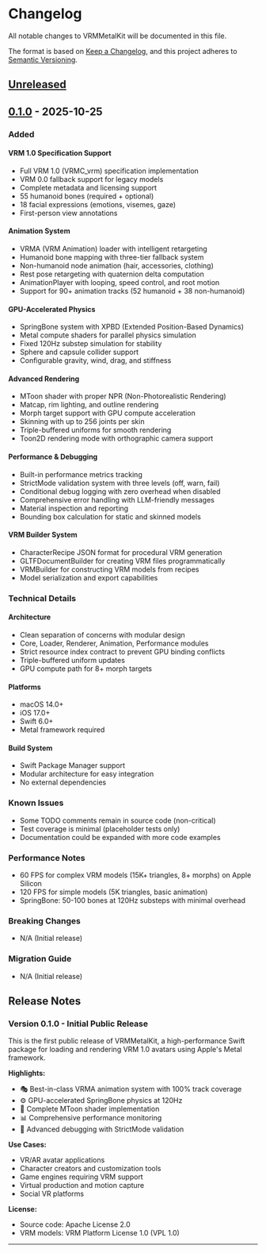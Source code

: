 # Changelog

All notable changes to VRMMetalKit will be documented in this file.

The format is based on [Keep a Changelog](https://keepachangelog.com/en/1.0.0/),
and this project adheres to [Semantic Versioning](https://semver.org/spec/v2.0.0.html).

## [Unreleased]

## [0.1.0] - 2025-10-25

### Added

#### VRM 1.0 Specification Support
- Full VRM 1.0 (VRMC_vrm) specification implementation
- VRM 0.0 fallback support for legacy models
- Complete metadata and licensing support
- 55 humanoid bones (required + optional)
- 18 facial expressions (emotions, visemes, gaze)
- First-person view annotations

#### Animation System
- VRMA (VRM Animation) loader with intelligent retargeting
- Humanoid bone mapping with three-tier fallback system
- Non-humanoid node animation (hair, accessories, clothing)
- Rest pose retargeting with quaternion delta computation
- AnimationPlayer with looping, speed control, and root motion
- Support for 90+ animation tracks (52 humanoid + 38 non-humanoid)

#### GPU-Accelerated Physics
- SpringBone system with XPBD (Extended Position-Based Dynamics)
- Metal compute shaders for parallel physics simulation
- Fixed 120Hz substep simulation for stability
- Sphere and capsule collider support
- Configurable gravity, wind, drag, and stiffness

#### Advanced Rendering
- MToon shader with proper NPR (Non-Photorealistic Rendering)
- Matcap, rim lighting, and outline rendering
- Morph target support with GPU compute acceleration
- Skinning with up to 256 joints per skin
- Triple-buffered uniforms for smooth rendering
- Toon2D rendering mode with orthographic camera support

#### Performance & Debugging
- Built-in performance metrics tracking
- StrictMode validation system with three levels (off, warn, fail)
- Conditional debug logging with zero overhead when disabled
- Comprehensive error handling with LLM-friendly messages
- Material inspection and reporting
- Bounding box calculation for static and skinned models

#### VRM Builder System
- CharacterRecipe JSON format for procedural VRM generation
- GLTFDocumentBuilder for creating VRM files programmatically
- VRMBuilder for constructing VRM models from recipes
- Model serialization and export capabilities

### Technical Details

#### Architecture
- Clean separation of concerns with modular design
- Core, Loader, Renderer, Animation, Performance modules
- Strict resource index contract to prevent GPU binding conflicts
- Triple-buffered uniform updates
- GPU compute path for 8+ morph targets

#### Platforms
- macOS 14.0+
- iOS 17.0+
- Swift 6.0+
- Metal framework required

#### Build System
- Swift Package Manager support
- Modular architecture for easy integration
- No external dependencies

### Known Issues
- Some TODO comments remain in source code (non-critical)
- Test coverage is minimal (placeholder tests only)
- Documentation could be expanded with more code examples

### Performance Notes
- 60 FPS for complex VRM models (15K+ triangles, 8+ morphs) on Apple Silicon
- 120 FPS for simple models (5K triangles, basic animation)
- SpringBone: 50-100 bones at 120Hz substeps with minimal overhead

### Breaking Changes
- N/A (Initial release)

### Migration Guide
- N/A (Initial release)

## Release Notes

### Version 0.1.0 - Initial Public Release

This is the first public release of VRMMetalKit, a high-performance Swift package for loading and rendering VRM 1.0 avatars using Apple's Metal framework.

**Highlights:**
- 🎭 Best-in-class VRMA animation system with 100% track coverage
- ⚙️ GPU-accelerated SpringBone physics at 120Hz
- 🎨 Complete MToon shader implementation
- 📊 Comprehensive performance monitoring
- 🔧 Advanced debugging with StrictMode validation

**Use Cases:**
- VR/AR avatar applications
- Character creators and customization tools
- Game engines requiring VRM support
- Virtual production and motion capture
- Social VR platforms

**License:**
- Source code: Apache License 2.0
- VRM models: VRM Platform License 1.0 (VPL 1.0)

---

[Unreleased]: https://github.com/arkavo-org/VRMMetalKit/compare/v0.1.0...HEAD
[0.1.0]: https://github.com/arkavo-org/VRMMetalKit/releases/tag/v0.1.0
